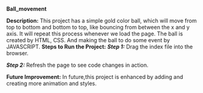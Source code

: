 **Ball_movement**

**Description:**
   This project has a simple gold color ball, which will move from top to bottom and bottom to top, like bouncing from between the x and y axis. It will repeat this process whenever we load the page. The ball is created by HTML, CSS. And making the ball to do some event by JAVASCRIPT.
  **Steps to Run the Project:**
***Step 1:*** Drag the index file into the browser.

***Step 2:*** Refresh the page to see code changes in action.

**Future Improvement:**
In future,this project is enhanced by adding and creating more animation and styles.
